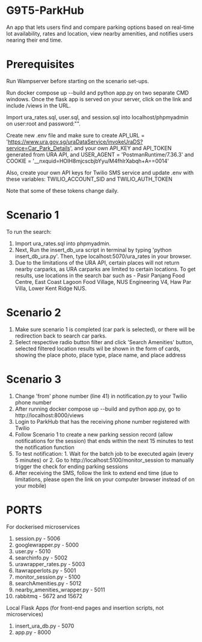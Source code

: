 # G9T5-ParkHub
An app that lets users find and compare parking options based on real-time lot availability, rates and location, view nearby amenities, and notifies users nearing their end time.

# Prerequisites

Run Wampserver before starting on the scenario set-ups.

Run docker compose up --build and python app.py on two separate CMD windows. Once the flask app is served on your server, click on the link and include /views in the URL.

Import ura_rates.sql, user.sql, and session.sql into localhost/phpmyadmin on user:root and password:"".

Create new .env file and make sure to create API_URL = 'https://www.ura.gov.sg/uraDataService/invokeUraDS?service=Car_Park_Details', and your own API_KEY and API_TOKEN generated from URA API, and USER_AGENT = 'PostmanRuntime/7.36.3' and COOKIE = '__nxquid=HOIH8mjcscbjbYyu/M4fhlrXabqh+A==0014'

Also, create your own API keys for Twilio SMS service and update .env with these variables: TWILIO_ACCOUNT_SID and TWILIO_AUTH_TOKEN

Note that some of these tokens change daily.

# Scenario 1
To run the search:
1. Import ura_rates.sql into phpmyadmin.
2. Next, Run the insert_db_ura script in terminal by typing 'python insert_db_ura.py'. Then, type localhost:5070/ura_rates in your browser. 
3. Due to the limitations of the URA API, certain places will not return nearby carparks, as URA carparks are limited to certain locations. To get results, use locations in the search bar such as - Pasir Panjang Food Centre, East Coast Lagoon Food Village, NUS Engineering V4, Haw Par Villa, Lower Kent Ridge NUS.


# Scenario 2
1. Make sure scenario 1 is completed (car park is selected), or there will be redirection back to search car parks.
2. Select respective radio button filter and click 'Search Amenities' button, selected filtered location results wil be shown in the form of cards, showing the place photo, place type, place name, and place address
   
# Scenario 3
1. Change 'from' phone number (line 41) in notification.py to your Twilio phone number
2. After running docker compose up --build and python app.py, go to http://localhost:8000/views
3. Login to ParkHub that has the receiving phone number registered with Twilio
4. Follow Scenario 1 to create a new parking session record (allow notifications for the session) that ends within the next 15 minutes to test the notification function
5. To test notification: 1. Wait for the batch job to be executed again (every 5 minutes) or 2. Go to http://localhost:5100/monitor_session to manually trigger the check for ending parking sessions
6. After receiving the SMS, follow the link to extend end time (due to limitations, please open the link on your computer browser instead of on your mobile)

# PORTS
For dockerised microservices
1. session.py - 5006
2. googlewrapper.py - 5000
3. user.py - 5010
4. searchinfo.py - 5002
5. urawrapper_rates.py - 5003
6. ltawrapperlots.py  - 5001
7. monitor_session.py - 5100
8. searchAmenities.py - 5012
9. nearby_amenities_wrapper.py - 5011
10. rabbitmq - 5672 and 15672

Local Flask Apps (for front-end pages and insertion scripts, not microservices)
1. insert_ura_db.py - 5070
2. app.py - 8000
